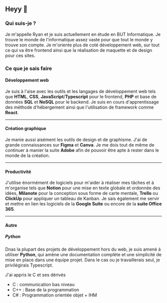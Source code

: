 ## Heyy 👋
### Qui suis-je ?
Je m'appelle Ryan et je suis actuellement en étude en BUT Informatique.
Je trouve le monde de l'informatique assez vaste pour que tout le monde y trouve son compte.
Je m'oriente plus de coté développement web, sur tout ce qui va être frontend ainsi que la réalisation de maquette et de design pour ces sites.

### Ce que je sais faire
#### Développement web
Je suis à l'aise avec les outils et les langages de développement web tels que  **HTML**, **CSS**, **JavaScript**/**Typescript** pour le frontend, **PHP** et base de données **SQL** et **NoSQL** pour le backend.
Je suis en cours d'apprentissage des méthode d'hébergement ainsi que l'utilisation de framework comme **React**.

---
#### Création graphique
Je manie aussi aisément les outils de design et de graphisme. J'ai de grande connaissances sur **Figma** et **Canva**. 
Je me dois tout de même de continuer à manier la suite **Adobe** afin de pouvoir être apte à rester dans le monde de la création.

---
#### Productivité
J'utilise énormément de logiciels pour m'aider à réaliser mes tâches et à m'organise tels que **Notion** pour une mise en texte globale et ordonnée des idées, **Milanote** pour la conception sous forme de carte mentale, **Trello** ou **ClickUp** pour appliquer un tableau de Kanban.
Je sais également me servir et mettre en lien les logiciels de la **Google Suite** ou encore de la **suite Office 365**.

---
#### Autre
##### Python
Dnas la plupart des projets de développement hors du web, je suis amené à utiliser **Python**, qui amène une documentation complète et une simplicité de mise en place dans une équipe projet. Dans le cas ou je travaillerais seul, je privilégirais Typescript.

J'ai appris le C et ses dérivés
- C : communication bas niveau
- C++ : Base de la programmation
- C# : Programmation orientée objet + IHM

